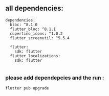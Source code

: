 ## all dependencies:
```
dependencies:
  bloc: ^8.1.0
  flutter_bloc: ^8.1.1
  cupertino_icons: ^1.0.2
  flutter_screenutil: ^5.5.4
  
  flutter:
    sdk: flutter
  flutter_localizations:
    sdk: flutter
  

```

### please add dependepcies and the run :
```
flutter pub upgrade
```
